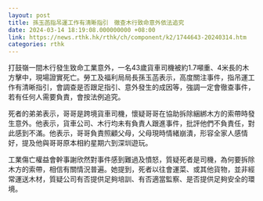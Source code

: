 ```yaml
---
layout: post
title: 孫玉菡指吊運工作有清晰指引　徹查木行致命意外依法追究
date: 2024-03-14 18:19:08.000000000 +08:00
link: https://news.rthk.hk/rthk/ch/component/k2/1744643-20240314.htm
categories: rthk
---
```


打鼓嶺一間木行發生致命工業意外，一名43歲貨車司機被約1.7噸重、4米長的木方擊中，現場證實死亡。勞工及福利局局長孫玉菡表示，高度關注事件，指吊運工作有清晰指引，會調查是否跟足指引、意外發生的成因等，強調一定會徹查事件，若有任何人需要負責，會按法例追究。

死者的弟弟表示，哥哥是跨境貨車司機，懷疑哥哥在協助拆除綑綁木方的索帶時發生意外。他表示，貨車公司、木行均未有負責人跟進事件，批評他們不負責任，對此感到不滿。他表示，哥哥負責照顧父母，父母現時情緒崩潰，形容全家人感情好，提及他與哥哥原本相約星期六到深圳遊玩。

工業傷亡權益會幹事謝欣然對事件感到難過及憤怒，質疑死者是司機，為何要拆除木方的索帶，相信有關情況普遍。她提到，死者以往會運菜、或其他貨物，並非經常運送木材，質疑公司有否提供足夠培訓、有否適當監察、是否提供足夠安全的環境。
